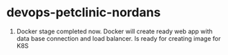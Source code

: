 # devops-petclinic-nordans
1. Docker stage completed now. Docker will create ready web app with data base connection and load balancer. Is ready for creating image for K8S
